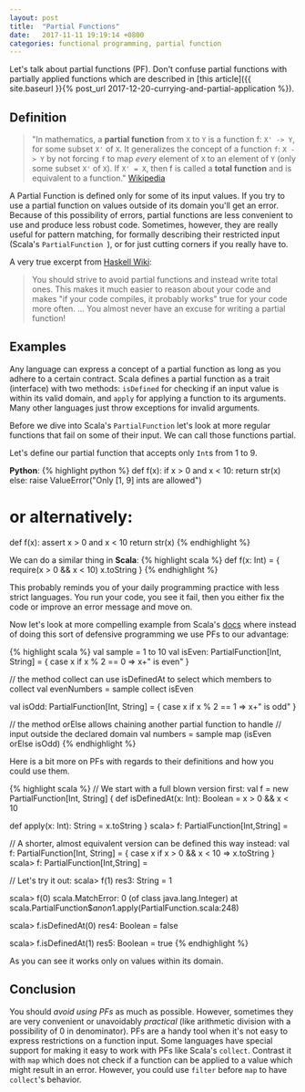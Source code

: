 ```yaml
---
layout: post
title:  "Partial Functions"
date:   2017-11-11 19:19:14 +0800
categories: functional programming, partial function
---
```

Let's talk about partial functions (PF). Don't confuse partial functions with partially applied functions which are described in [this article]({{ site.baseurl }}{% post_url 2017-12-20-currying-and-partial-application %}).

## Definition
>"In mathematics, a **partial function** from `X` to `Y` is a function f: `X' -> Y`, for some subset `X'` of `X`. It generalizes the concept of a function `f`: `X -> Y` by not forcing `f` to map *every* element of `X` to an element of `Y` (only some subset `X'` of `X`). If `X' = X`, then f is called a **total function** and is equivalent to a function."
[Wikipedia](https://en.wikipedia.org/wiki/Partial_function)

A Partial Function is defined only for some of its input values. If you try to use a partial function on values outside of its domain you'll get an error. Because of this possibility of errors, partial functions are less convenient to use and produce less robust code. Sometimes, however, they are really useful for pattern matching, for formally describing their restricted input (Scala's `PartialFunction
`), or for just cutting corners if you really have to.

A very true excerpt from [Haskell Wiki](https://wiki.haskell.org/Partial_functions):
>You should strive to avoid partial functions and instead write total ones. This makes it much easier to reason about your code and makes "if your code compiles, it probably works" true for your code more often. ... You almost never have an excuse for writing a partial function!

## Examples
Any language can express a concept of a partial function as long as you adhere to a certain contract. Scala defines a partial function as a trait (interface) with two methods: `isDefined` for checking if an input value is within its valid domain, and `apply` for applying a function to its arguments. Many other languages just throw exceptions for invalid arguments. 

Before we dive into Scala's `PartialFunction` let's look at more regular functions that fail on some of their input. We can call those functions partial.

Let's define our partial function that accepts only `Int`s from 1 to 9.

**Python**:
{% highlight python %}
def f(x):
  if x > 0 and x < 10:
    return str(x)
  else:
    raise ValueError("Only [1, 9] ints are allowed")

# or alternatively:
def f(x):
  assert x > 0 and x < 10
  return str(x)
{% endhighlight %}

We can do a similar thing in **Scala**:
{% highlight scala %}
def f(x: Int) = {
  require(x > 0 && x < 10)
  x.toString
}
{% endhighlight %}

This probably reminds you of your daily programming practice with less strict languages. You run your code, you see it fail, then you either fix the code or improve an error message and move on.

Now let's look at more compelling example from Scala's [docs](http://www.scala-lang.org/api/2.12.1/scala/PartialFunction.html) where instead of doing this sort of defensive programming we use PFs to our advantage:

{% highlight scala %}
val sample = 1 to 10
val isEven: PartialFunction[Int, String] = {
  case x if x % 2 == 0 => x+" is even"
}

// the method collect can use isDefinedAt to select which members to collect
val evenNumbers = sample collect isEven

val isOdd: PartialFunction[Int, String] = {
  case x if x % 2 == 1 => x+" is odd"
}

// the method orElse allows chaining another partial function to handle
// input outside the declared domain
val numbers = sample map (isEven orElse isOdd)
{% endhighlight %}

Here is a bit more on PFs with regards to their definitions and how you could use them.

{% highlight scala %}
// We start with a full blown version first:
val f = new PartialFunction[Int, String] { 
  def isDefinedAt(x: Int): Boolean = x > 0 && x < 10

  def apply(x: Int): String = x.toString
}
scala>
f: PartialFunction[Int,String] = <function1>

// A shorter, almost equivalent version can be defined this way instead:
val f: PartialFunction[Int, String] = { case x if x > 0 && x < 10 => x.toString }
scala> 
f: PartialFunction[Int,String] = <function1>

// Let's try it out:
scala> f(1)
res3: String = 1

scala> f(0)
scala.MatchError: 0 (of class java.lang.Integer)
	at scala.PartialFunction$$anon$1.apply(PartialFunction.scala:248)

scala> f.isDefinedAt(0)
res4: Boolean = false

scala> f.isDefinedAt(1)
res5: Boolean = true
{% endhighlight %}

As you can see it works only on values within its domain.

## Conclusion
You should *avoid using PFs* as much as possible. However, sometimes they are very convenient or unavoidably *practical* (like arithmetic division with a possibility of 0 in denominator). PFs are a handy tool when it's not easy to express restrictions on a function input. Some languages have special support for making it easy to work with PFs like Scala's `collect`. Contrast it with `map` which does not check if a function can be applied to a value which might result in an error. However, you could use `filter` before `map` to have `collect`'s behavior.


